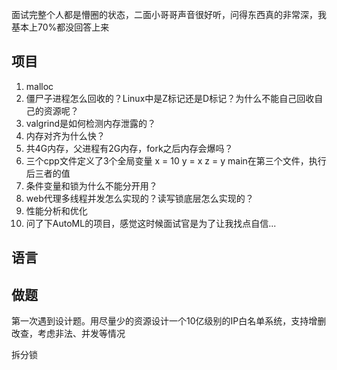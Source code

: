 面试完整个人都是懵圈的状态，二面小哥哥声音很好听，问得东西真的非常深，我基本上70%都没回答上来

## 项目
 1. malloc
 2. 僵尸子进程怎么回收的？Linux中是Z标记还是D标记？为什么不能自己回收自己的资源呢？
 3. valgrind是如何检测内存泄露的？
 4. 内存对齐为什么快？
 5. 共4G内存，父进程有2G内存，fork之后内存会爆吗？
 6. 三个cpp文件定义了3个全局变量 x = 10 y = x z = y main在第三个文件，执行后三者的值
 7. 条件变量和锁为什么不能分开用？
 8. web代理多线程并发怎么实现的？读写锁底层怎么实现的？
 9. 性能分析和优化
 10. 问了下AutoML的项目，感觉这时候面试官是为了让我找点自信...

## 语言


## 做题
第一次遇到设计题。用尽量少的资源设计一个10亿级别的IP白名单系统，支持增删改查，考虑非法、并发等情况

拆分锁

